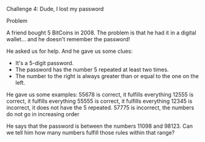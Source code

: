 Challenge 4: Dude, I lost my password

Problem

A friend bought 5 BitCoins in 2008. The problem is that he had it in a digital wallet... and he doesn't remember the password!

He asked us for help. And he gave us some clues:

- It's a 5-digit password.
- The password has the number 5 repeated at least two times.
- The number to the right is always greater than or equal to the one on the left.

He gave us some examples:
55678 is correct, it fulfills everything
12555 is correct, it fulfills everything
55555 is correct, it fulfills everything
12345 is incorrect, it does not have the 5 repeated.
57775 is incorrect, the numbers do not go in increasing order

He says that the password is between the numbers 11098 and 98123. Can we tell him how many numbers fulfill those rules within that range?